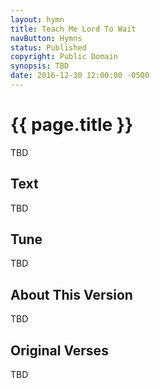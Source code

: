 ```yaml
---
layout: hymn
title: Teach Me Lord To Wait
navButton: Hymns
status: Published
copyright: Public Domain
synopsis: TBD
date: 2016-12-30 12:00:00 -0500
---
```

# {{ page.title }}
TBD

## Text
TBD

## Tune
TBD

## About This Version
TBD

## Original Verses
TBD
